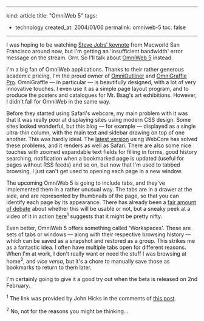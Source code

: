 -----
kind: article
title: "OmniWeb 5"
tags:
- technology
created_at: 2004/01/06
permalink: omniweb-5
toc: false
-----

<p>I was hoping to be watching <a href="http://stream.apple.akadns.net/" title="Get your SteveNote here if you can actually get anything on the stream">Steve Jobs' keynote</a> from Macworld San Francisco around now, but I'm getting an 'insufficient bandwidth' error message on the stream. Grrr. So I'll talk about <a href="http://www.omnigroup.com/applications/omniweb/5/" title="OmniWeb 5 preview">OmniWeb 5</a> instead.</p>

<p>I'm a big fan of OmniWeb applications. Thanks to their rather generous academic pricing, I'm the proud owner of <a href="http://www.omnigroup.com/applications/omnioutliner/" title="OmniOutliner">OmniOutliner</a> and <a href="http://www.omnigroup.com/applications/omnigraffle/" title="OmniGraffle">OmniGraffle Pro</a>. OmniGraffle &mdash; in particular &mdash; is beautifully designed, with a lot of very innovative touches. I even use it as a simple page layout program, and to produce the posters and catalogues for Mr. Bsag's art exhibitions. However, I didn't fall for OmniWeb in the same way.</p>

<p>Before they started using Safari's webcore, my main problem with it was that it was really poor at displaying sites using modern CSS design. Some sites looked wonderful, but this blog &mdash; for example &mdash; displayed as a single ultra-thin column, with the main text and sidebar drawing on top of one another. This was hardly ideal. The <a href="http://www.omnigroup.com/applications/omniweb/" title="OmniWeb 4.5">latest version</a> using WebCore has solved these problems, and it renders as well as Safari. There are also some nice touches with zoomed expandable text fields for filling in forms, good history searching, notification when a bookmarked page is updated (useful for pages without RSS feeds) and so on, but now that I'm used to tabbed browsing, I just can't get used to opening each page in a new window.</p>

<p>The upcoming OmniWeb 5 is going to include tabs, and they've implemented them in a rather unusual way. The tabs are in a drawer at the side, and are represented by thumbnails of the page, so that you can identify each page by its appearance. There has already been a <a href="http://www.hicksdesign.co.uk/journal/archives/000322.php" title="//hicksdesign">fair amount of debate</a> about whether this will be usable or not, but a sneaky peek at a video of it in action <a href="http://mikematas.com/omniweb5/omniwebtabs.mp4" title="Mike Matas Icon design">here</a><sup>1</sup> suggests that it might be pretty nifty.</p>

<p>Even better, OmniWeb 5 offers something called 'Workspaces'. These are sets of tabs or windows &mdash; along with their respective browsing history &mdash; which can be saved as a snapshot and restored as a group. This strikes me as a fantastic idea. I often have multiple tabs open for different reasons. When I'm at work, I don't really want or need the stuff I was browsing at home<sup>2</sup>, and <em>vice versa</em>, but it's a chore to manually save those as bookmarks to return to them later.</p>

<p>I'm certainly going to give it a good try out when the beta is released on 2nd February. </p>

<p>
<sup>1</sup> The link was provided by John Hicks in the comments of <a href="http://www.hicksdesign.co.uk/journal/archives/000322.php" title="//hicksdesign">this post</a>.
</p>

<p>
<sup>2</sup> No, not for the reasons you might be thinking...
</p>
